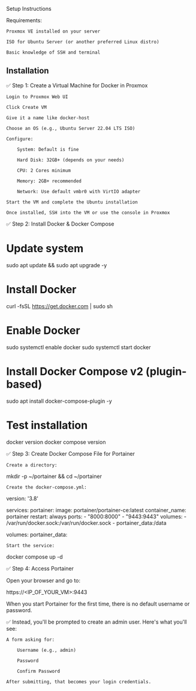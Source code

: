 Setup Instructions

Requirements:

    Proxmox VE installed on your server

    ISO for Ubuntu Server (or another preferred Linux distro)

    Basic knowledge of SSH and terminal
    

## Installation

✅ Step 1: Create a Virtual Machine for Docker in Proxmox

    Login to Proxmox Web UI

    Click Create VM

    Give it a name like docker-host

    Choose an OS (e.g., Ubuntu Server 22.04 LTS ISO)

    Configure:

        System: Default is fine

        Hard Disk: 32GB+ (depends on your needs)

        CPU: 2 Cores minimum

        Memory: 2GB+ recommended

        Network: Use default vmbr0 with VirtIO adapter

    Start the VM and complete the Ubuntu installation

    Once installed, SSH into the VM or use the console in Proxmox

✅ Step 2: Install Docker & Docker Compose

# Update system
sudo apt update && sudo apt upgrade -y

# Install Docker
curl -fsSL https://get.docker.com | sudo sh

# Enable Docker
sudo systemctl enable docker
sudo systemctl start docker

# Install Docker Compose v2 (plugin-based)
sudo apt install docker-compose-plugin -y

# Test installation
docker version
docker compose version

✅ Step 3: Create Docker Compose File for Portainer

    Create a directory:

mkdir -p ~/portainer && cd ~/portainer

    Create the docker-compose.yml:

version: '3.8'

services:
  portainer:
    image: portainer/portainer-ce:latest
    container_name: portainer
    restart: always
    ports:
      - "8000:8000"
      - "9443:9443"
    volumes:
      - /var/run/docker.sock:/var/run/docker.sock
      - portainer_data:/data

volumes:
  portainer_data:

    Start the service:

docker compose up -d

✅ Step 4: Access Portainer

Open your browser and go to:

https://<IP_OF_YOUR_VM>:9443

When you start Portainer for the first time, there is no default username or password.

✅ Instead, you'll be prompted to create an admin user. Here's what you'll see:

    A form asking for:

        Username (e.g., admin)

        Password

        Confirm Password

    After submitting, that becomes your login credentials.



